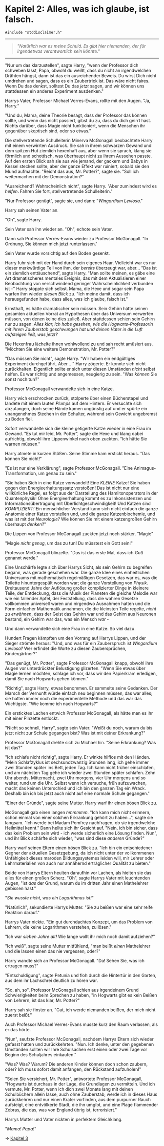 # Kapitel 2: Alles, was ich glaube, ist falsch.

```
#include "stddisclaimer.h"
```

* * *

> _"Natürlich war es meine Schuld. Es gibt hier niemanden, der für irgendetwas verantwortlich sein könnte."_

* * *

"Nur um das klarzustellen", sagte Harry, "wenn der Professor dich schweben lässt, Papa, obwohl du weißt, dass du nicht an irgendwelchen Drähten hängst, dann ist das ein ausreichender Beweis. Du wirst Dich nicht umdrehen und sagen, dass es ein Zaubertrick ist. Das wäre nicht faires. Wenn Du das denkst, solltest Du das _jetzt_ sagen, und wir können uns stattdessen ein anderes Experiment ausdenken."

Harrys Vater, Professor Michael Verres-Evans, rollte mit den Augen. "Ja, Harry."

"Und du, Mama, deine Theorie besagt, dass der Professor das können sollte, und wenn das nicht passiert, gibst du zu, dass du dich geirrt hast. Nichts darüber, dass Magie nicht funktioniert, wenn die Menschen ihr gegenüber skeptisch sind, oder so etwas."

Die stellvertretende Schulleiterin Minerva McGonagall beobachtete Harry mit einem verwirrten Ausdruck. Sie sah in ihrem schwarzen Gewand und dem spitzen Hut ziemlich hexenhaft aus, aber wenn sie sprach, klang sie förmlich und schottisch, was überhaupt nicht zu ihrem Aussehen passte. Auf den ersten Blick sah sie aus wie jemand, der gackern und Babys in Kessel stecken sollte, aber der ganze Effekt war ruiniert, sobald sie den Mund aufmachte. "Reicht das aus, Mr. Potter?", sagte sie. "Soll ich weitermachen mit der Demonstration?"

"Ausreichend? Wahrscheinlich nicht", sagte Harry. "Aber zumindest wird es _helfen_. Fahren Sie fort, stellvertretende Schulleiterin."

"Nur Professor genügt", sagte sie, und dann: "_Wingardium Leviosa_."

Harry sah seinen Vater an.

"Oh", sagte Harry.

Sein Vater sah ihn wieder an. "Oh", echote sein Vater.

Dann sah Professor Verres-Evans wieder zu Professor McGonagall. "In Ordnung, Sie können mich jetzt runterlassen."

Sein Vater wurde vorsichtig auf den Boden gesenkt.

Harry fuhr sich mit der Hand durch sein eigenes Haar. Vielleicht war es nur dieser merkwürdige Teil von ihm, der _bereits_ überzeugt war, aber... "Das ist ein ziemlich enttäuschend", sagte Harry. "Man sollte meinen, es gäbe eine Art dramatischeres mentales Ereignis, das mit dem Aktualisieren einer Beobachtung von verschwindend geringer Wahrscheinlichkeit verbunden ist -" Harry stoppte sich selbst. Mama, die Hexe und sogar sein Papa warfen ihm wieder _diesen Blick_ zu. "Ich meine damit, dass ich herausgefunden habe, dass alles, was ich glaube, falsch ist."

Ernsthaft, es hätte dramatischer sein müssen. Sein Gehirn hätte seinen gesamten aktuellen Vorrat an Hypothesen über das Universum verwerfen müssen, von denen keine dies zuließ. Aber stattdessen schien sein Gehirn nur zu sagen: _Alles klar, ich habe gesehen, wie die Hogwarts-Professorin mit ihrem Zauberstab geschwungen hat und deinen Vater in die Luft aufsteigen ließ, was jetzt?_

Die Hexenfrau lächelte ihnen wohlwollend zu und sah recht amüsiert aus. "Möchten Sie eine weitere Demonstration, Mr. Potter?"

"Das müssen Sie nicht", sagte Harry. "Wir haben ein endgültiges Experiment durchgeführt. Aber... " Harry zögerte. Er konnte sich nicht zurückhalten. Eigentlich sollte er sich unter diesen Umständen _nicht_ selbst helfen. Es war richtig und angemessen, neugierig zu sein. "Was _können_ Sie sonst noch tun?"

Professor McGonagall verwandelte sich in eine Katze.

Harry wich erschrocken zurück, stolperte über einen Bücherstapel und landete mit einem lauten _Plumps_ auf dem Hintern. Er versuchte sich abzufangen, doch seine Hände kamen ungünstig auf und er spürte ein unangenehmes Stechen in der Schulter, während sein Gewicht ungebremst zu Boden fiel.  

Sofort verwandelte sich die kleine getigerte Katze wieder in eine Frau im Gewand. "Es tut mir leid, Mr. Potter", sagte die Hexe und klang dabei aufrichtig, obwohl ihre Lippenwinkel nach oben zuckten. "Ich hätte Sie warnen müssen."

Harry atmete in kurzen Stößen. Seine Stimme kam erstickt heraus. "Das können Sie nicht!"

"Es ist nur eine Verklärung", sagte Professor McGonagall. "Eine Animagus-Transformation, um genau zu sein."

"Sie haben Sich in eine Katze verwandelt! Eine _KLEINE_ Katze! Sie haben gegen den Energieerhaltungssatz verstoßen! Das ist nicht nur eine willkürliche Regel, es folgt aus der Darstellung des Hamiltonoperators in der Quantenphysik! Ohne Energieerhaltung kommt es zu Inkonsistenzen und Informationsübertragung mit Überlichtgeschwindigkeit! Und Katzen sind _KOMPLIZIERT!_ Ein menschlicher Verstand kann sich nicht einfach die ganze Anatomie einer Katze vorstellen und, und die ganze Katzenbiochemie, und was ist mit der _Neurologie?_ Wie können Sie mit einem katzengroßen Gehirn überhaupt _denken_?"

Die Lippen von Professor McGonagall zuckten jetzt noch stärker. "Magie"

"Magie _nicht genug_, um das zu tun! Du müsstest ein Gott sein!"

Professor McGonagall blinzelte. "Das ist das erste Mal, dass ich _Gott_ genannt werde."

Eine Unschärfe legte sich über Harrys Sicht, als sein Gehirn zu begreifen begann, was gerade geschehen war. Die ganze Idee eines einheitlichen Universums mit mathematisch regelmäßigen Gesetzen, das war es, was die Toilette hinuntergespült worden war; die ganze Vorstellung von _Physik_. Dreitausend Jahre der Auflösung großer komplizierter Dinge in kleinere Teile, der Entdeckung, dass die Musik der Planeten die gleiche Melodie war wie ein fallender Apfel, der Feststellung, dass die wahren Gesetze vollkommen universell waren und nirgendwo Ausnahmen hatten und die Form einfacher Mathematik annahmen, die die kleinsten Teile regelte, _nicht zu erwähnen_, dass der Geist das Gehirn war und das Gehirn aus Neuronen bestand, ein Gehirn war das, was ein Mensch _war_ -

Und dann verwandelte sich eine Frau in eine Katze. So viel dazu.

Hundert Fragen kämpften um den Vorrang auf Harrys Lippen, und der Sieger strömte heraus: "Und, und was für ein Zauberspruch ist _Wingardium Leviosa?_ Wer erfindet die Worte zu diesen Zaubersprüchen, Kindergärtner?"

"Das genügt, Mr. Potter", sagte Professor McGonagall knapp, obwohl ihre Augen vor unterdrückter Belustigung glizerten. "Wenn Sie etwas über Magie lernen möchten, schlage ich vor, dass wir den Papierkram erledigen, damit Sie nach Hogwarts gehen können."

"Richtig", sagte Harry, etwas benommen. Er sammelte seine Gedanken. Der Marsch der Vernunft würde einfach neu beginnen müssen, das war alles; sie hatten immer noch die experimentelle Methode und das war das Wichtigste. "Wie komme ich nach Hogwarts?"

Ein ersticktes Lachen entwich Professor McGonagall, als hätte man es ihr mit einer Pinzette entlockt.

"Nicht so schnell, Harry", sagte sein Vater. "Weißt du noch, warum du bis jetzt nicht zur Schule gegangen bist? Was ist mit deiner Erkrankung?"

Professor McGonagall drehte sich zu Michael hin. "Seine Erkrankung? Was ist das?"

"Ich schlafe nicht richtig", sagte Harry. Er winkte hilflos mit den Händen. "Mein Schlafzyklus ist sechsundzwanzig Stunden lang, ich gehe immer zwei Stunden später ins Bett, jeden Tag. Ich kann nicht früher einschlafen, und am nächsten Tag gehe ich wieder zwei Stunden später schlafen. Zehn Uhr abends, Mitternacht, zwei Uhr morgens, vier Uhr morgens und so weiter, rund um die Uhr. Selbst wenn ich versuche, früh aufzuwachen, macht das keinen Unterschied und ich bin den ganzen Tag ein Wrack. Deshalb bin ich bis jetzt auch nicht auf eine normale Schule gegangen."

"Einer der Gründe", sagte seine Mutter. Harry warf ihr einen bösen Blick zu.

McGonagall gab einen langen _hmmmmm_. "Ich kann mich nicht erinnern, schon einmal von einer solchen Erkrankung gehört zu haben...", sagte sie langsam. "Ich werde bei Madam Pomfrey nachfragen, ob sie irgendwelche Heilmittel kennt." Dann hellte sich ihr Gesicht auf. "Nein, ich bin sicher, dass das kein Problem sein wird - ich werde sicherlich eine Lösung finden. Nun", und ihr Blick schärfte sich wieder, "was sind diese _anderen_ Gründe?"

Harry warf seinen Eltern einen bösen Blick zu. "Ich bin ein entschiedener Gegner der aktuellen Gesetzgebung, da ich nicht unter der vollkommenen Unfähigkeit dieses maroden Bildungssystemes leiden will, mir Lehrer oder Lehrmaterialien von auch nur annähernd erträglicher Qualität zu bieten."

Beide von Harrys Eltern heulten daraufhin vor Lachen, als hielten sie das alles für einen großen Scherz. "Oh", sagte Harrys Vater mit leuchtenden Augen, "ist _das_ der Grund, warum du im dritten Jahr einen Mathelehrer gebissen hast."

"_Sie wusste nicht, was ein Logarithmus ist!_"

"Natürlich", sekundierte Harrys Mutter. "Sie zu beißen war eine sehr reife Reaktion darauf."

Harrys Vater nickte. "Ein gut durchdachtes Konzept, um das Problem von Lehrern, die keine Logarithmen verstehen, zu lösen."

"Ich war _sieben Jahre alt!_ Wie lange wollt ihr mich noch damit aufziehen?"

"Ich weiß", sagte seine Mutter mitfühlend, "man beißt _einen_ Mathelehrer und die lassen einen das nie vergessen, oder?"

Harry wandte sich an Professor McGonagall. "Da! Sehen Sie, was ich ertragen muss?"

"Entschuldigung", sagte Petunia und floh durch die Hintertür in den Garten, aus dem ihr Lachschrei deutlich zu hören war.

"So, ah, so", Professor McGonagall schien aus irgendeinem Grund Schwierigkeiten beim Sprechen zu haben, "in Hogwarts gibt es kein Beißen von Lehrern, ist das klar, Mr. Potter?"

Harry sah sie finster an. "Gut, ich werde niemanden beißen, der mich nicht zuerst beißt."

Auch Professor Michael Verres-Evans musste kurz den Raum verlassen, als er das hörte.

"Nun", seufzte Professor McGonagall, nachdem Harrys Eltern sich wieder gefasst hatten und zurückkehrten. "Nun. Ich denke, unter den gegebenen Umständen sollten wir Ihre Schulsachen erst einen oder zwei Tage vor Beginn des Schuljahres einkaufen."

"Was? Was? Warum? Die anderen Kinder können doch schon zaubern, oder? Ich muss sofort damit anfangen, den Rückstand aufzuholen!"

"Seien Sie versichert, Mr. Potter", antwortete Professor McGonagall, "Hogwarts ist durchaus in der Lage, die Grundlagen zu vermitteln. Und ich vermute, Mr. Potter, wenn ich dich zwei Monate lang mit deinen Schulbüchern allein lasse, auch ohne Zauberstab, werde ich in dieses Haus zurückkehren und nur einen Krater vorfinden, aus dem purpurner Rauch aufsteigt, eine entvölkerte Stadt, die ihn umgibt, und eine Plage flammender Zebras, die das, was von England übrig ist, terrorisiert."

Harrys Mutter und Vater nickten in perfektem Gleichklang.

"_Mama! Papa!_"

→ [Kapitel 3](Kapitel-3.md)
